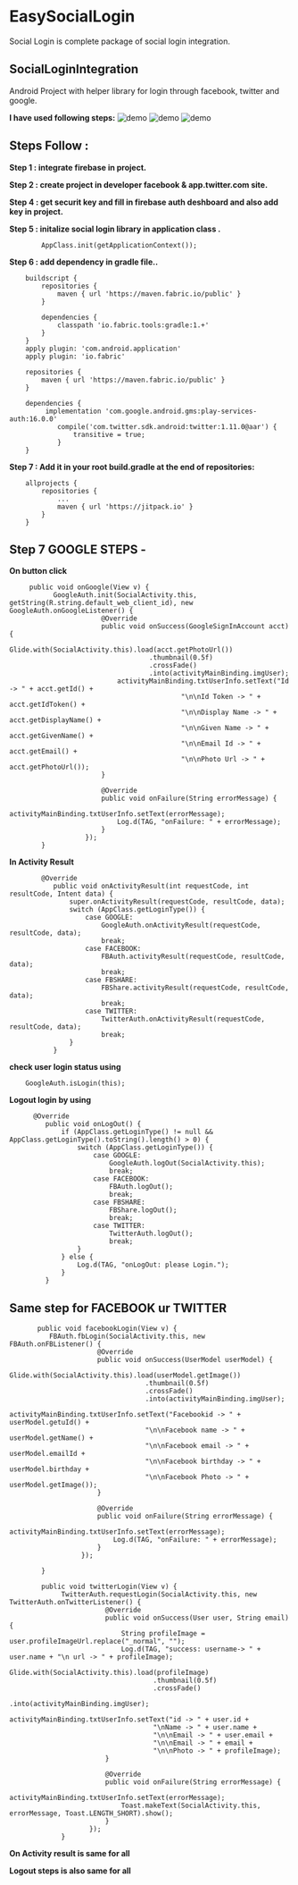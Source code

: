 # EasySocialLogin
Social Login is complete package of social login integration.

SocialLoginIntegration
-------------------------------

Android Project with helper library for login through facebook, twitter and google.


**I have used following steps:**
![demo](https://github.com/webaddicted/SocialLogin/blob/master/screenshot/login.png)
![demo](https://github.com/webaddicted/SocialLogin/blob/master/screenshot/facebook.png)
![demo](https://github.com/webaddicted/SocialLogin/blob/master/screenshot/home.png)

Steps Follow : 
--------------

**Step 1 : integrate firebase in project.**

**Step 2 : create project in developer facebook & app.twitter.com site.**

**Step 4 : get securit key and fill in firebase auth deshboard and also add key in project.**

**Step 5 : initalize social login library in application class .**

            AppClass.init(getApplicationContext());

**Step 6 : add dependency in gradle file..**

        buildscript {
            repositories {
                maven { url 'https://maven.fabric.io/public' }
            }

            dependencies {
                classpath 'io.fabric.tools:gradle:1.+'
            }
        }
        apply plugin: 'com.android.application'
        apply plugin: 'io.fabric'

        repositories {
            maven { url 'https://maven.fabric.io/public' }
        }

        dependencies {
             implementation 'com.google.android.gms:play-services-auth:16.0.0'
                compile('com.twitter.sdk.android:twitter:1.11.0@aar') {
                    transitive = true;
                }
        }

**Step 7 : Add it in your root build.gradle at the end of repositories:**

        allprojects {
            repositories {
                ...
                maven { url 'https://jitpack.io' }
            }
        }

Step 7 GOOGLE STEPS -
---------------------

**On button click**

         public void onGoogle(View v) {
               GoogleAuth.init(SocialActivity.this, getString(R.string.default_web_client_id), new GoogleAuth.onGoogleListener() {
                           @Override
                           public void onSuccess(GoogleSignInAccount acct) {
                               Glide.with(SocialActivity.this).load(acct.getPhotoUrl())
                                       .thumbnail(0.5f)
                                       .crossFade()
                                       .into(activityMainBinding.imgUser);
                               activityMainBinding.txtUserInfo.setText("Id -> " + acct.getId() +
                                               "\n\nId Token -> " + acct.getIdToken() +
                                               "\n\nDisplay Name -> " + acct.getDisplayName() +
                                               "\n\nGiven Name -> " + acct.getGivenName() +
                                               "\n\nEmail Id -> " + acct.getEmail() +
                                               "\n\nPhoto Url -> " + acct.getPhotoUrl());
                           }

                           @Override
                           public void onFailure(String errorMessage) {
                               activityMainBinding.txtUserInfo.setText(errorMessage);
                               Log.d(TAG, "onFailure: " + errorMessage);
                           }
                       });
            }

**In Activity Result**

            @Override
               public void onActivityResult(int requestCode, int resultCode, Intent data) {
                   super.onActivityResult(requestCode, resultCode, data);
                   switch (AppClass.getLoginType()) {
                       case GOOGLE:
                           GoogleAuth.onActivityResult(requestCode, resultCode, data);
                           break;
                       case FACEBOOK:
                           FBAuth.activityResult(requestCode, resultCode, data);
                           break;
                       case FBSHARE:
                           FBShare.activityResult(requestCode, resultCode, data);
                           break;
                       case TWITTER:
                           TwitterAuth.onActivityResult(requestCode, resultCode, data);
                           break;
                   }
               }


**check user login status using**

        GoogleAuth.isLogin(this);

**Logout login by using**

          @Override
             public void onLogOut() {
                 if (AppClass.getLoginType() != null && AppClass.getLoginType().toString().length() > 0) {
                     switch (AppClass.getLoginType()) {
                         case GOOGLE:
                             GoogleAuth.logOut(SocialActivity.this);
                             break;
                         case FACEBOOK:
                             FBAuth.logOut();
                             break;
                         case FBSHARE:
                             FBShare.logOut();
                             break;
                         case TWITTER:
                             TwitterAuth.logOut();
                             break;
                     }
                 } else {
                     Log.d(TAG, "onLogOut: please Login.");
                 }
             }

  ## Same step for FACEBOOK ur TWITTER

           public void facebookLogin(View v) {
              FBAuth.fbLogin(SocialActivity.this, new FBAuth.onFBListener() {
                          @Override
                          public void onSuccess(UserModel userModel) {
                              Glide.with(SocialActivity.this).load(userModel.getImage())
                                      .thumbnail(0.5f)
                                      .crossFade()
                                      .into(activityMainBinding.imgUser);
                              activityMainBinding.txtUserInfo.setText("Facebookid -> " + userModel.getuId() +
                                      "\n\nFacebook name -> " + userModel.getName() +
                                      "\n\nFacebook email -> " + userModel.emailId +
                                      "\n\nFacebook birthday -> " + userModel.birthday +
                                      "\n\nFacebook Photo -> " + userModel.getImage());
                          }

                          @Override
                          public void onFailure(String errorMessage) {
                              activityMainBinding.txtUserInfo.setText(errorMessage);
                              Log.d(TAG, "onFailure: " + errorMessage);
                          }
                      });

            }

            public void twitterLogin(View v) {
                 TwitterAuth.requestLogin(SocialActivity.this, new TwitterAuth.onTwitterListener() {
                            @Override
                            public void onSuccess(User user, String email) {
                                String profileImage = user.profileImageUrl.replace("_normal", "");
                                Log.d(TAG, "success: username-> " + user.name + "\n url -> " + profileImage);
                                Glide.with(SocialActivity.this).load(profileImage)
                                        .thumbnail(0.5f)
                                        .crossFade()
                                        .into(activityMainBinding.imgUser);
                                activityMainBinding.txtUserInfo.setText("id -> " + user.id +
                                        "\nName -> " + user.name +
                                        "\n\nEmail -> " + user.email +
                                        "\n\nEmail -> " + email +
                                        "\n\nPhoto -> " + profileImage);
                            }

                            @Override
                            public void onFailure(String errorMessage) {
                                activityMainBinding.txtUserInfo.setText(errorMessage);
                                Toast.makeText(SocialActivity.this, errorMessage, Toast.LENGTH_SHORT).show();
                            }
                        });
                 }

**On Activity result is same for all**

**Logout steps is also same for all**

